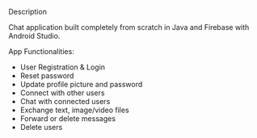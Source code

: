 Description

Chat application built completely from scratch in Java and Firebase with Android Studio.

App Functionalities:

- User Registration & Login
- Reset password
- Update profile picture and password
- Connect with other users
- Chat with connected users
- Exchange text, image/video files
- Forward or delete messages
- Delete users
